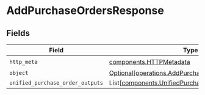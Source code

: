 # AddPurchaseOrdersResponse


## Fields

| Field                                                                                                          | Type                                                                                                           | Required                                                                                                       | Description                                                                                                    |
| -------------------------------------------------------------------------------------------------------------- | -------------------------------------------------------------------------------------------------------------- | -------------------------------------------------------------------------------------------------------------- | -------------------------------------------------------------------------------------------------------------- |
| `http_meta`                                                                                                    | [components.HTTPMetadata](../../models/components/httpmetadata.md)                                             | :heavy_check_mark:                                                                                             | N/A                                                                                                            |
| `object`                                                                                                       | [Optional[operations.AddPurchaseOrdersResponseBody]](../../models/operations/addpurchaseordersresponsebody.md) | :heavy_minus_sign:                                                                                             | N/A                                                                                                            |
| `unified_purchase_order_outputs`                                                                               | List[[components.UnifiedPurchaseOrderOutput](../../models/components/unifiedpurchaseorderoutput.md)]           | :heavy_minus_sign:                                                                                             | N/A                                                                                                            |